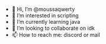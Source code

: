- 👋 Hi, I’m @moussaqwerty
- 👀 I’m interested in scripting
- 🌱 I’m currently learning java
- 💞️ I’m looking to collaborate on idk
- 📫 How to reach me: discord or mail

<!---
moussaqwerty/moussaqwerty is a ✨ special ✨ repository because its `README.md` (this file) appears on your GitHub profile.
You can click the Preview link to take a look at your changes.
--->
